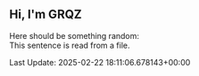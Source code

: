 ## Hi, I'm GRQZ
Here should be something random:  
This sentence is read from a file.


Last Update: 2025-02-22 18:11:06.678143+00:00
